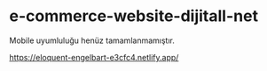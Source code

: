 # e-commerce-website-dijitall-net

Mobile uyumluluğu henüz tamamlanmamıştır.

https://eloquent-engelbart-e3cfc4.netlify.app/
